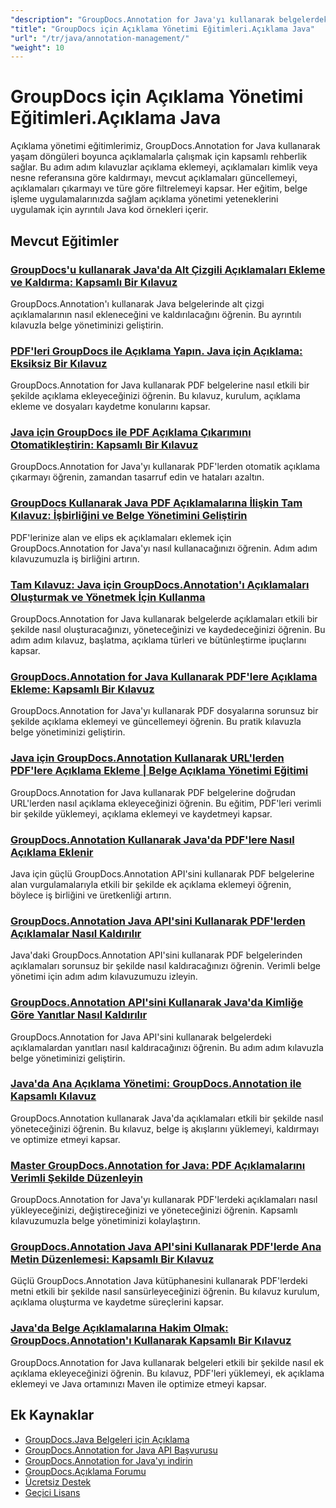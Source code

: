 ```yaml
---
"description": "GroupDocs.Annotation for Java'yı kullanarak belgelerdeki açıklamaları ekleme, kaldırma, güncelleme ve yönetmeye ilişkin kapsamlı eğitimler."
"title": "GroupDocs için Açıklama Yönetimi Eğitimleri.Açıklama Java"
"url": "/tr/java/annotation-management/"
"weight": 10
---
```


# GroupDocs için Açıklama Yönetimi Eğitimleri.Açıklama Java

Açıklama yönetimi eğitimlerimiz, GroupDocs.Annotation for Java kullanarak yaşam döngüleri boyunca açıklamalarla çalışmak için kapsamlı rehberlik sağlar. Bu adım adım kılavuzlar açıklama eklemeyi, açıklamaları kimlik veya nesne referansına göre kaldırmayı, mevcut açıklamaları güncellemeyi, açıklamaları çıkarmayı ve türe göre filtrelemeyi kapsar. Her eğitim, belge işleme uygulamalarınızda sağlam açıklama yönetimi yeteneklerini uygulamak için ayrıntılı Java kod örnekleri içerir.

## Mevcut Eğitimler

### [GroupDocs'u kullanarak Java'da Alt Çizgili Açıklamaları Ekleme ve Kaldırma: Kapsamlı Bir Kılavuz](./java-groupdocs-annotate-add-remove-underline/)
GroupDocs.Annotation'ı kullanarak Java belgelerinde alt çizgi açıklamalarının nasıl ekleneceğini ve kaldırılacağını öğrenin. Bu ayrıntılı kılavuzla belge yönetiminizi geliştirin.

### [PDF'leri GroupDocs ile Açıklama Yapın. Java için Açıklama: Eksiksiz Bir Kılavuz](./annotate-pdfs-groupdocs-annotation-java-guide/)
GroupDocs.Annotation for Java kullanarak PDF belgelerine nasıl etkili bir şekilde açıklama ekleyeceğinizi öğrenin. Bu kılavuz, kurulum, açıklama ekleme ve dosyaları kaydetme konularını kapsar.

### [Java için GroupDocs ile PDF Açıklama Çıkarımını Otomatikleştirin: Kapsamlı Bir Kılavuz](./automate-pdf-annotation-extraction-groupdocs-java/)
GroupDocs.Annotation for Java'yı kullanarak PDF'lerden otomatik açıklama çıkarmayı öğrenin, zamandan tasarruf edin ve hataları azaltın.

### [GroupDocs Kullanarak Java PDF Açıklamalarına İlişkin Tam Kılavuz: İşbirliğini ve Belge Yönetimini Geliştirin](./java-pdf-annotation-groupdocs-guide/)
PDF'lerinize alan ve elips ek açıklamaları eklemek için GroupDocs.Annotation for Java'yı nasıl kullanacağınızı öğrenin. Adım adım kılavuzumuzla iş birliğini artırın.

### [Tam Kılavuz: Java için GroupDocs.Annotation'ı Açıklamaları Oluşturmak ve Yönetmek İçin Kullanma](./annotations-groupdocs-annotation-java-tutorial/)
GroupDocs.Annotation for Java kullanarak belgelerde açıklamaları etkili bir şekilde nasıl oluşturacağınızı, yöneteceğinizi ve kaydedeceğinizi öğrenin. Bu adım adım kılavuz, başlatma, açıklama türleri ve bütünleştirme ipuçlarını kapsar.

### [GroupDocs.Annotation for Java Kullanarak PDF'lere Açıklama Ekleme: Kapsamlı Bir Kılavuz](./annotate-pdfs-groupdocs-annotation-java/)
GroupDocs.Annotation for Java'yı kullanarak PDF dosyalarına sorunsuz bir şekilde açıklama eklemeyi ve güncellemeyi öğrenin. Bu pratik kılavuzla belge yönetiminizi geliştirin.

### [Java için GroupDocs.Annotation Kullanarak URL'lerden PDF'lere Açıklama Ekleme | Belge Açıklama Yönetimi Eğitimi](./annotate-pdfs-from-urls-groupdocs-java/)
GroupDocs.Annotation for Java kullanarak PDF belgelerine doğrudan URL'lerden nasıl açıklama ekleyeceğinizi öğrenin. Bu eğitim, PDF'leri verimli bir şekilde yüklemeyi, açıklama eklemeyi ve kaydetmeyi kapsar.

### [GroupDocs.Annotation Kullanarak Java'da PDF'lere Nasıl Açıklama Eklenir](./java-pdf-annotation-groupdocs-java/)
Java için güçlü GroupDocs.Annotation API'sini kullanarak PDF belgelerine alan vurgulamalarıyla etkili bir şekilde ek açıklama eklemeyi öğrenin, böylece iş birliğini ve üretkenliği artırın.

### [GroupDocs.Annotation Java API'sini Kullanarak PDF'lerden Açıklamalar Nasıl Kaldırılır](./groupdocs-annotation-java-remove-pdf-annotations/)
Java'daki GroupDocs.Annotation API'sini kullanarak PDF belgelerinden açıklamaları sorunsuz bir şekilde nasıl kaldıracağınızı öğrenin. Verimli belge yönetimi için adım adım kılavuzumuzu izleyin.

### [GroupDocs.Annotation API'sini Kullanarak Java'da Kimliğe Göre Yanıtlar Nasıl Kaldırılır](./java-groupdocs-annotation-remove-replies-by-id/)
GroupDocs.Annotation for Java API'sini kullanarak belgelerdeki açıklamalardan yanıtları nasıl kaldıracağınızı öğrenin. Bu adım adım kılavuzla belge yönetiminizi geliştirin.

### [Java'da Ana Açıklama Yönetimi: GroupDocs.Annotation ile Kapsamlı Kılavuz](./groupdocs-annotation-java-manage-documents/)
GroupDocs.Annotation kullanarak Java'da açıklamaları etkili bir şekilde nasıl yöneteceğinizi öğrenin. Bu kılavuz, belge iş akışlarını yüklemeyi, kaldırmayı ve optimize etmeyi kapsar.

### [Master GroupDocs.Annotation for Java: PDF Açıklamalarını Verimli Şekilde Düzenleyin](./groupdocs-annotation-java-modify-pdf-annotations/)
GroupDocs.Annotation for Java'yı kullanarak PDF'lerdeki açıklamaları nasıl yükleyeceğinizi, değiştireceğinizi ve yöneteceğinizi öğrenin. Kapsamlı kılavuzumuzla belge yönetiminizi kolaylaştırın.

### [GroupDocs.Annotation Java API'sini Kullanarak PDF'lerde Ana Metin Düzenlemesi: Kapsamlı Bir Kılavuz](./groupdocs-annotation-java-text-redaction-tutorial/)
Güçlü GroupDocs.Annotation Java kütüphanesini kullanarak PDF'lerdeki metni etkili bir şekilde nasıl sansürleyeceğinizi öğrenin. Bu kılavuz kurulum, açıklama oluşturma ve kaydetme süreçlerini kapsar.

### [Java'da Belge Açıklamalarına Hakim Olmak: GroupDocs.Annotation'ı Kullanarak Kapsamlı Bir Kılavuz](./mastering-document-annotation-groupdocs-java/)
GroupDocs.Annotation for Java kullanarak belgeleri etkili bir şekilde nasıl ek açıklama ekleyeceğinizi öğrenin. Bu kılavuz, PDF'leri yüklemeyi, ek açıklama eklemeyi ve Java ortamınızı Maven ile optimize etmeyi kapsar.

## Ek Kaynaklar

- [GroupDocs.Java Belgeleri için Açıklama](https://docs.groupdocs.com/annotation/java/)
- [GroupDocs.Annotation for Java API Başvurusu](https://reference.groupdocs.com/annotation/java/)
- [GroupDocs.Annotation for Java'yı indirin](https://releases.groupdocs.com/annotation/java/)
- [GroupDocs.Açıklama Forumu](https://forum.groupdocs.com/c/annotation)
- [Ücretsiz Destek](https://forum.groupdocs.com/)
- [Geçici Lisans](https://purchase.groupdocs.com/temporary-license/)